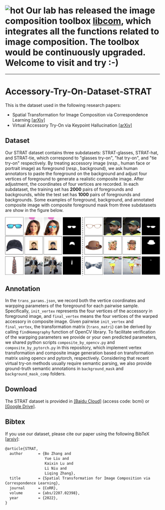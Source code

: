 # ![hot](https://bcmi.sjtu.edu.cn/~niuli/images/fire.png) Our lab has released the image composition toolbox [libcom](https://github.com/bcmi/libcom), which integrates all the functions related to image composition. The toolbox would be continuously upgraded. Welcome to visit and try :-)
---

# Accessory-Try-On-Dataset-STRAT

This is the dataset used in the following research papers:

* Spatial Transformation for Image Composition via Correspondence Learning [[arXiv]](https://arxiv.org/pdf/2207.02398.pdf)
* Virtual Accessory Try-On via Keypoint Hallucination [[arXiv]](https://arxiv.org/pdf/2310.17131.pdf)

## Dataset
Our STRAT dataset contains three subdatasets: STRAT-glasses, STRAT-hat, and STRAT-tie, which correspond to "glasses try-on", "hat try-on", and "tie try-on" respectively. By treating accessory image (*resp.*, human face or portrait image) as foreground (*resp.*, background), we ask human annotators to paste the foreground on the background and adjust four vertices of foreground to generate a realistic composite image. After adjustment, the coordinates of four vertices are recorded. In each subdataset, the training set has **2000** pairs of foregrounds and backgrounds, while the test set has **1000** pairs of foregrounds and backgrounds. Some examples of foreground, background, and annotated composite image with composite foreground mask from three subdatasets are show in the figure below.

<img src='example.jpg' align="center" width=1024>

## Annotation
In the ``trans_params.json``, we record both the vertice coordinates and warpping parameters of the foreground for each pairwise sample. Specifically, ``init_vertex`` represents the four vertices of the accessory in foreground image, and ``final_vertex`` means the four vertices of the warped accessory in composite image. Given pairwise ``init_vertex`` and ``final_vertex``, the transformation matrix (``trans_matri``) can be derived by calling ``findHomography`` function of OpenCV library. To facilitate verification of the warpping parameters we provide or your own predicted parameters, we shared python scripts ``composite_by_opencv.py`` and ``composite_by_pytorch.py`` in this repository, which implement vertex transformation and composite image generation based on transformation matrix using opencv and pytorch, respectively. Considering that recent virtual try-on methods usually require semantic parsing, we also provide ground-truth semantic annotations in ``background_mask`` and ``background_mask_comp`` folders.     

## Download
The STRAT dataset is provided in [[Baidu Cloud]](https://pan.baidu.com/s/13J7jyxexNausxwEvVgaAfg) (access code: bcmi) or [[Google Drive]](https://drive.google.com/file/d/1vHN1vvg2JQZKRfqrYfQjyuJNvgkP9-gY/view?usp=sharing).

## Bibtex

If you use our dataset, please cite our paper using the following BibTeX  [[arxiv](https://arxiv.org/pdf/2207.02398.pdf)]:

```
@article{STRAT,
  author       = {Bo Zhang and
                  Yue Liu and
                  Kaixin Lu and
                  Li Niu and
                  Liqing Zhang},
  title        = {Spatial Transformation for Image Composition via Correspondence Learning},
  journal      = {CoRR},
  volume       = {abs/2207.02398},
  year         = {2022},
}
```
